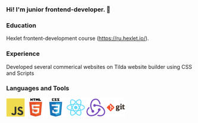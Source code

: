 ### Hi! I'm junior frontend-developer. 👋

### Education
Hexlet frontent-development course (https://ru.hexlet.io/). 

### Experience 
Developed several commerical websites on Tilda website builder using CSS and Scripts

### Languages and Tools
<p float="left">
  <img src="https://github.com/devicons/devicon/blob/master/icons/javascript/javascript-original.svg" width="50" height="50">
  <img src="https://github.com/devicons/devicon/blob/master/icons/html5/html5-original-wordmark.svg" width="50" height="50">
  <img src="https://github.com/devicons/devicon/blob/master/icons/css3/css3-original-wordmark.svg" width="50" height="50">
  <img src="https://github.com/devicons/devicon/blob/master/icons/react/react-original.svg" width="50" height="50">
  <img src="https://github.com/devicons/devicon/blob/master/icons/redux/redux-original.svg" width="50" height="50">
  <img src="https://github.com/devicons/devicon/blob/master/icons/git/git-original-wordmark.svg" width="50" height="50">
</p>
